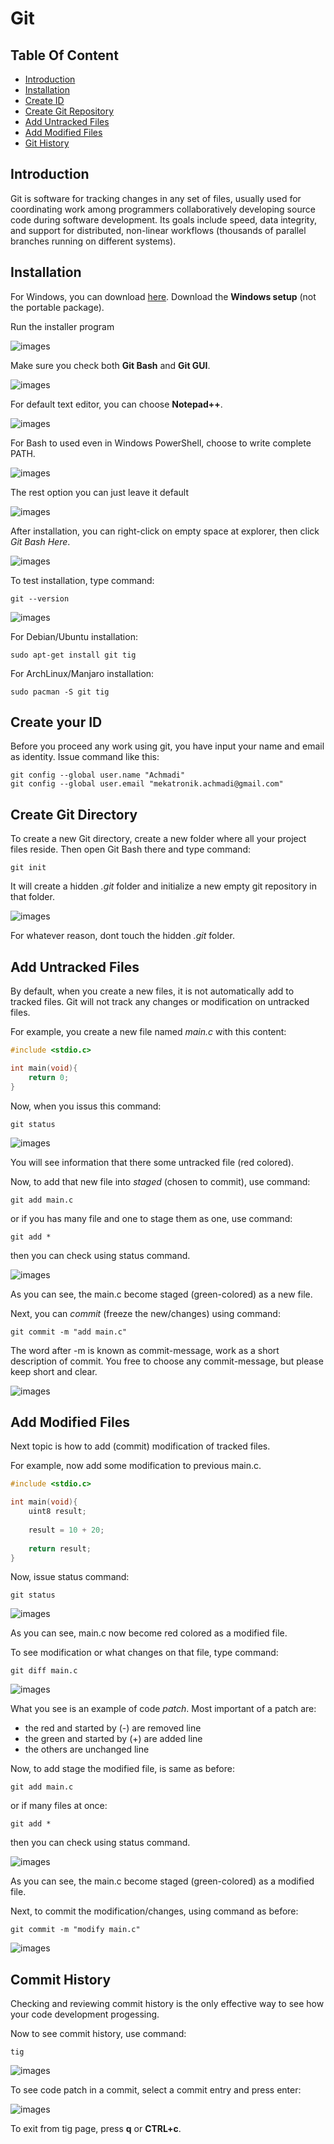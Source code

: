 # Git

## Table Of Content
- [Introduction](https://github.com/mekatronik-achmadi/md_tutorial/blob/master/electronic/tutorials/git.md#introduction)
- [Installation](https://github.com/mekatronik-achmadi/md_tutorial/blob/master/electronic/tutorials/git.md#installation)
- [Create ID](https://github.com/mekatronik-achmadi/md_tutorial/blob/master/electronic/tutorials/git.md#create-your-id)
- [Create Git Repository](https://github.com/mekatronik-achmadi/md_tutorial/blob/master/electronic/tutorials/git.md#create-git-directory)
- [Add Untracked Files](https://github.com/mekatronik-achmadi/md_tutorial/blob/master/electronic/tutorials/git.md#add-untracked-files)
- [Add Modified Files](https://github.com/mekatronik-achmadi/md_tutorial/blob/master/electronic/tutorials/git.md#add-modified-files)
- [Git History](https://github.com/mekatronik-achmadi/md_tutorial/blob/master/electronic/tutorials/git.md#commit-history)

## Introduction

Git is software for tracking changes in any set of files,
usually used for coordinating work among programmers collaboratively developing source code during software development.
Its goals include speed, data integrity, and support for distributed,
non-linear workflows (thousands of parallel branches running on different systems).

## Installation

For Windows, you can download [here](https://git-scm.com/download/win).
Download the **Windows setup** (not the portable package).

Run the installer program

![images](images/gitwin0.PNG?raw=true)

Make sure you check both **Git Bash** and **Git GUI**.

![images](images/gitwin1.PNG?raw=true)

For default text editor, you can choose **Notepad++**.

![images](images/gitwin2.PNG?raw=true)

For Bash to used even in Windows PowerShell, choose to write complete PATH.

![images](images/gitwin3.PNG?raw=true)

The rest option you can just leave it default

![images](images/gitwin4.PNG?raw=true)

After installation, you can right-click on empty space at explorer, then click _Git Bash Here_.

![images](images/gitwin5.PNG?raw=true)

To test installation, type command:

```
git --version
```

![images](images/gitbash.JPG?raw=true)

For Debian/Ubuntu installation:

```
sudo apt-get install git tig
```

For ArchLinux/Manjaro installation:

```
sudo pacman -S git tig
```

## Create your ID

Before you proceed any work using git, you have input your name and email as identity.
Issue command like this:

```
git config --global user.name "Achmadi"
git config --global user.email "mekatronik.achmadi@gmail.com"
```

## Create Git Directory

To create a new Git directory, create a new folder where all your project files reside.
Then open Git Bash there and type command:

```
git init
``` 

It will create a hidden _.git_ folder and initialize a new empty git repository in that folder.

![images](images/gitinit.png?raw=true)

For whatever reason, dont touch the hidden _.git_ folder.

## Add Untracked Files

By default, when you create a new files, it is not automatically add to tracked files.
Git will not track any changes or modification on untracked files.

For example, you create a new file named _main.c_ with this content:

```c
#include <stdio.c>

int main(void){
	return 0;
}
```

Now, when you issus this command:

```
git status
``` 

![images](images/gitsttuntracked.JPG?raw=true)

You will see information that there some untracked file (red colored).

Now, to add that new file into _staged_ (chosen to commit), use command:

```
git add main.c
```

or if you has many file and one to stage them as one, use command:

```
git add *
```

then you can check using status command.


![images](images/gitadduntracked.JPG?raw=true)

As you can see, the main.c become staged (green-colored) as a new file.

Next, you can _commit_ (freeze the new/changes) using command:

```
git commit -m "add main.c"
```

The word after -m is known as commit-message, work as a short description of commit.
You free to choose any commit-message, but please keep short and clear.

![images](images/gitcommitnew.JPG?raw=true)

## Add Modified Files

Next topic is how to add (commit) modification of tracked files.

For example, now add some modification to previous main.c.

```c
#include <stdio.c>

int main(void){
	uint8 result;
	
	result = 10 + 20; 
	
	return result;
}
```

Now, issue status command:

```
git status
```

![images](images/gitmod.JPG?raw=true)

As you can see, main.c now become red colored as a modified file.

To see modification or what changes on that file, type command:

```
git diff main.c
```

![images](images/gitmoddiff.JPG?raw=true)

What you see is an example of code _patch_.
Most important of a patch are:
- the red and started by (-) are removed line
- the green and started by (+) are added line
- the others are unchanged line

Now, to add stage the modified file, is same as before:

```
git add main.c
```

or if many files at once:

```
git add *
```

then you can check using status command.

![images](images/gitaddmod.JPG?raw=true)

As you can see, the main.c become staged (green-colored) as a modified file.

Next, to commit the modification/changes, using command as before:

```
git commit -m "modify main.c"
```

![images](images/gitmodcommit.JPG?raw=true)

## Commit History

Checking and reviewing commit history is the only effective way to see how your code development progessing.

Now to see commit history, use command:

```
tig
```

![images](images/tig.JPG?raw=true)

To see code patch in a commit, select a commit entry and press enter:

![images](images/tigpatch.JPG?raw=true)

To exit from tig page, press **q** or **CTRL+c**.